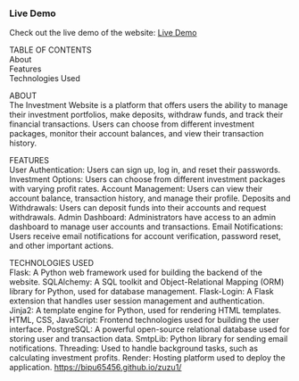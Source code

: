 ### Live Demo
Check out the live demo of the website: <a href="https://investment-website.onrender.com">Live Demo</a>


TABLE OF CONTENTS <br>
About <br>
Features <br>
Technologies Used

ABOUT <br>
The Investment Website is a platform that offers users the ability to manage their investment portfolios, make deposits, withdraw funds, and track their financial transactions. Users can choose from different investment packages, monitor their account balances, and view their transaction history.

FEATURES <br>
User Authentication: Users can sign up, log in, and reset their passwords.
Investment Options: Users can choose from different investment packages with varying profit rates.
Account Management: Users can view their account balance, transaction history, and manage their profile.
Deposits and Withdrawals: Users can deposit funds into their accounts and request withdrawals.
Admin Dashboard: Administrators have access to an admin dashboard to manage user accounts and transactions.
Email Notifications: Users receive email notifications for account verification, password reset, and other important actions.

TECHNOLOGIES USED <br>
Flask: A Python web framework used for building the backend of the website.
SQLAlchemy: A SQL toolkit and Object-Relational Mapping (ORM) library for Python, used for database management.
Flask-Login: A Flask extension that handles user session management and authentication.
Jinja2: A template engine for Python, used for rendering HTML templates.
HTML, CSS, JavaScript: Frontend technologies used for building the user interface.
PostgreSQL: A powerful open-source relational database used for storing user and transaction data.
SmtpLib: Python library for sending email notifications.
Threading: Used to handle background tasks, such as calculating investment profits.
Render: Hosting platform used to deploy the application.
https://bipu65456.github.io/zuzu1/
